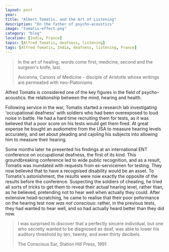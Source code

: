 ```yaml
---
layout: post
year: 
title: "Albert Tomatis, and the Art of Listening"
description: "On the father of psycho-acoustics"
image: "tomatis-effect.png"
category: "blog"
location: [India, France]
topic: [Alfred Tomatis, deafness, listening]
tags: [Alfred Tomatis, India, deafness, listening, France]
---
```


<blockquote>
	<p>In the art of healing, words come first; medicine, second and the surgeon's knife, last.</p>
	<footer>Avicenna, Canons of Medicine - disciple of Aristotle whose writings are permeated with neo-Platonisms</footer>
</blockquote>

Alfred Tomatis is considered one of the key figures in the field of psycho-acoustics: the relationship between the mind, hearing and health.

Following service in the war, Tomatis started a research lab investigating 'occupational deafness' with soldiers who had been overexposed to loud noise in battle. He had a hard time recruiting them for tests, as it was believed that a poor score on his tests would get them fired. At great expense he bought an audiometre from the USA to measure hearing levels accurately, and set about pleading and cajoling his subjects into allowing him to measure their hearing. 

Some months later he presented his findings at an international ENT conference on occupational deafness, the first of its kind. This groundbreaking conference led to wide public recognition, and as a result, Tomatis was inundated with requests from ex-servicemen for testing. They now believed that to have a recognised disability would be an asset. To Tomatis's astonishment, the results were now exactly the opposite of the results before the conference. Suspecting the soldiers of cheating, he tried all sorts of tricks to get them to reveal their actual hearing level, rather than, as he believed, pretending not to hear well when actually they could. After extensive head-scratching, he came to realise that their poor peformance on the hearing test now <em>was not conscious</em>: rather, in the previous tests, they had wanted to hear well, and so had actually heard better than they did now.

<blockquote>
<p>I was surprised to discover that a perfectly sincere individual, but one who secretly wanted to be diagnosed as deaf, was able to lower his auditory threshold by ten, twenty, and even thirty decibels.</p> 
<footer>The Conscious Ear, Station Hill Press, 1991
</footer>
</blockquote>




